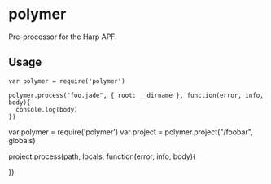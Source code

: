 # polymer

Pre-processor for the Harp APF.

## Usage

    var polymer = require('polymer')

    polymer.process("foo.jade", { root: __dirname }, function(error, info, body){
      console.log(body)
    })



var polymer = require('polymer')
var project = polymer.project("/foobar", globals)

project.process(path, locals, function(error, info, body){
  
})